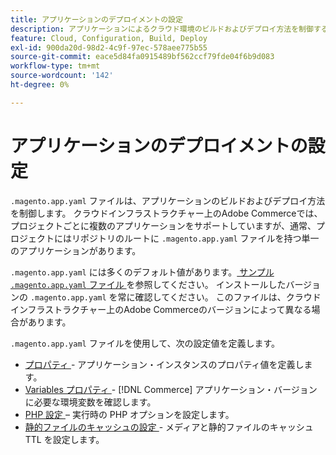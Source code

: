 ```yaml
---
title: アプリケーションのデプロイメントの設定
description: アプリケーションによるクラウド環境のビルドおよびデプロイ方法を制御する  [!DNL Commerce]  プリケーション設定ファイルのプロパティを設定する方法について説明します。
feature: Cloud, Configuration, Build, Deploy
exl-id: 900da20d-98d2-4c9f-97ec-578aee775b55
source-git-commit: eace5d84fa0915489bf562ccf79fde04f6b9d083
workflow-type: tm+mt
source-wordcount: '142'
ht-degree: 0%

---
```


# アプリケーションのデプロイメントの設定

`.magento.app.yaml` ファイルは、アプリケーションのビルドおよびデプロイ方法を制御します。 クラウドインフラストラクチャー上のAdobe Commerceでは、プロジェクトごとに複数のアプリケーションをサポートしていますが、通常、プロジェクトにはリポジトリのルートに `.magento.app.yaml` ファイルを持つ単一のアプリケーションがあります。

`.magento.app.yaml` には多くのデフォルト値があります。[ サンプル `.magento.app.yaml` ファイル ](https://github.com/magento/magento-cloud/blob/master/.magento.app.yaml) を参照してください。 インストールしたバージョンの `.magento.app.yaml` を常に確認してください。 このファイルは、クラウドインフラストラクチャー上のAdobe Commerceのバージョンによって異なる場合があります。

`.magento.app.yaml` ファイルを使用して、次の設定値を定義します。

- [ プロパティ ](properties.md) - アプリケーション・インスタンスのプロパティ値を定義します。
- [Variables プロパティ ](variables-property.md) - [!DNL Commerce] アプリケーション・バージョンに必要な環境変数を確認します。
- [PHP 設定 ](php-settings.md) – 実行時の PHP オプションを設定します。
- [ 静的ファイルのキャッシュの設定 ](set-cache.md) - メディアと静的ファイルのキャッシュ TTL を設定します。
